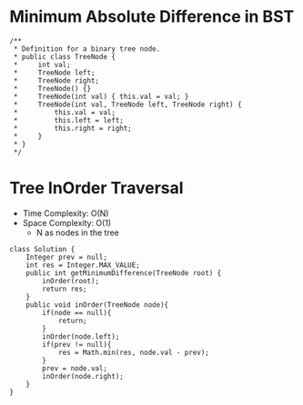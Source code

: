 # Minimum Absolute Difference in BST
```
/**
 * Definition for a binary tree node.
 * public class TreeNode {
 *     int val;
 *     TreeNode left;
 *     TreeNode right;
 *     TreeNode() {}
 *     TreeNode(int val) { this.val = val; }
 *     TreeNode(int val, TreeNode left, TreeNode right) {
 *         this.val = val;
 *         this.left = left;
 *         this.right = right;
 *     }
 * }
 */
```
# Tree InOrder Traversal
* Time Complexity: O(N)
* Space Complexity: O(1)
	* N as nodes in the tree
```
class Solution {
    Integer prev = null;
    int res = Integer.MAX_VALUE;
    public int getMinimumDifference(TreeNode root) {
        inOrder(root);
        return res;
    }
    public void inOrder(TreeNode node){
        if(node == null){
            return;
        }
        inOrder(node.left);
        if(prev != null){
            res = Math.min(res, node.val - prev);
        }
        prev = node.val;
        inOrder(node.right);
    }
}
```